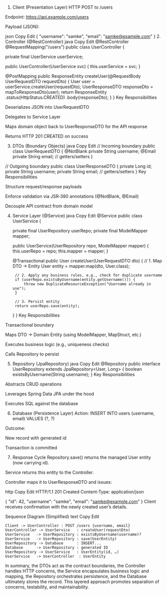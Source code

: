 1. Client (Presentation Layer)
   HTTP POST to /users

Endpoint: https://api.example.com/users

Payload (JSON):

json
Copy
Edit
{
"username": "samke",
"email": "samke@example.com"
}
2. Controller (@RestController)
   java
   Copy
   Edit
   @RestController
   @RequestMapping("/users")
   public class UserController {

   private final UserService userService;

   public UserController(UserService svc) {
   this.userService = svc;
   }

   @PostMapping
   public ResponseEntity<UserResponseDTO> createUser(@RequestBody UserRequestDTO requestDto) {
   User user = userService.createUser(requestDto);
   UserResponseDTO responseDto = mapToResponseDto(user);
   return ResponseEntity
   .status(HttpStatus.CREATED)
   .body(responseDto);
   }
   }
   Key Responsibilities

Deserializes JSON into UserRequestDTO

Delegates to Service Layer

Maps domain object back to UserResponseDTO for the API response

Returns HTTP 201 CREATED on success

3. DTOs (Boundary Objects)
   java
   Copy
   Edit
   // Incoming boundary
   public class UserRequestDTO {
   @NotBlank private String username;
   @Email    private String email;
   // getters/setters
   }

// Outgoing boundary
public class UserResponseDTO {
private Long   id;
private String username;
private String email;
// getters/setters
}
Key Responsibilities

Structure request/response payloads

Enforce validation via JSR‑380 annotations (@NotBlank, @Email)

Decouple API contract from domain model

4. Service Layer (@Service)
   java
   Copy
   Edit
   @Service
   public class UserService {

   private final UserRepository userRepo;
   private final ModelMapper    mapper;

   public UserService(UserRepository repo, ModelMapper mapper) {
   this.userRepo = repo;
   this.mapper   = mapper;
   }

   @Transactional
   public User createUser(UserRequestDTO dto) {
   // 1. Map DTO → Entity
   User entity = mapper.map(dto, User.class);

        // 2. Apply any business rules, e.g., check for duplicate username
        if (userRepo.existsByUsername(entity.getUsername())) {
            throw new DuplicateResourceException("Username already in use");
        }

        // 3. Persist entity
        return userRepo.save(entity);
   }
   }
   Key Responsibilities

Transactional boundary

Maps DTO → Domain Entity (using ModelMapper, MapStruct, etc.)

Executes business logic (e.g., uniqueness checks)

Calls Repository to persist

5. Repository (JpaRepository)
   java
   Copy
   Edit
   @Repository
   public interface UserRepository extends JpaRepository<User, Long> {
   boolean existsByUsername(String username);
   }
   Key Responsibilities

Abstracts CRUD operations

Leverages Spring Data JPA under the hood

Executes SQL against the database

6. Database (Persistence Layer)
   Action: INSERT INTO users (username, email) VALUES (?, ?)

Outcome:

New record with generated id

Transaction is committed

7. Response Cycle
   Repository.save() returns the managed User entity (now carrying id).

Service returns this entity to the Controller.

Controller maps it to UserResponseDTO and issues:

http
Copy
Edit
HTTP/1.1 201 Created
Content-Type: application/json

{
"id": 42,
"username": "samke",
"email": "samke@example.com"
}
Client receives confirmation with the newly created user’s details.

Sequence Diagram (Simplified)
text
Copy
Edit
````
Client -> UserController : POST /users {username, email}
UserController -> UserService   : createUser(requestDto)
UserService   -> UserRepository : existsByUsername(username)?
UserService   -> UserRepository : save(UserEntity)
UserRepository -> Database      : INSERT...
Database      -> UserRepository : generated ID
UserRepository -> UserService   : UserEntity(id, …)
UserService   -> UserController  : UserEntity
````
In summary, the DTOs act as the contract boundaries, the Controller handles HTTP concerns, the Service encapsulates business logic and mapping, the Repository orchestrates persistence, and the Database ultimately stores the record. This layered approach promotes separation of concerns, testability, and maintainability.